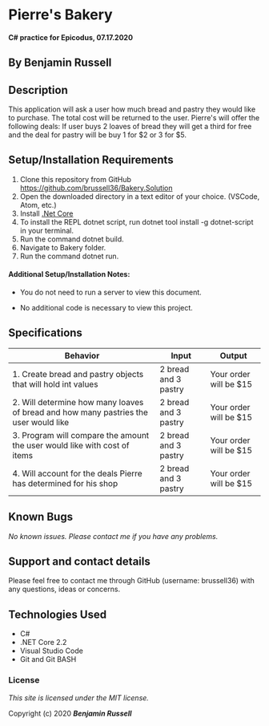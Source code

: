 # Pierre's Bakery

#### C# practice for Epicodus, 07.17.2020

## By Benjamin Russell

## Description

This application will ask a user how much bread and pastry they would like to purchase. The total cost will be returned to the user. Pierre's will offer the following deals: If user buys 2 loaves of bread they will get a third for free and the deal for pastry will be buy 1 for $2 or 3 for $5.

## Setup/Installation Requirements

1. Clone this repository from GitHub https://github.com/brussell36/Bakery.Solution
2. Open the downloaded directory in a text editor of your choice. (VSCode, Atom, etc.)
3. Install [.Net Core](https://dotnet.microsoft.com/download/dotnet-core/2.2) 
4. To install the REPL dotnet script, run dotnet tool install -g dotnet-script in your terminal.
5. Run the command dotnet build.
6. Navigate to Bakery folder.
7. Run the command dotnet run.

#### Additional Setup/Installation Notes:

* You do not need to run a server to view this document.

* No additional code is necessary to view this project.   

## Specifications

| Behavior | Input | Output |
| -------- | ----- | ------ |
| 1. Create bread and pastry objects that will hold int values | 2 bread and 3 pastry | Your order will be $15 |
| 2. Will determine how many loaves of bread and how many pastries the user would like | 2 bread and 3 pastry | Your order will be $15 |
| 3. Program will compare the amount the user would like with cost of items | 2 bread and 3 pastry | Your order will be $15 |
| 4. Will account for the deals Pierre has determined for his shop | 2 bread and 3 pastry | Your order will be $15 |


## Known Bugs

_No known issues. Please contact me if you have any problems._


## Support and contact details

Please feel free to contact me through GitHub (username: brussell36) with any questions, ideas or concerns.  

## Technologies Used

* C#
* .NET Core 2.2
* Visual Studio Code 
* Git and Git BASH 


### License

*This site is licensed under the MIT license.*

Copyright (c) 2020 **_Benjamin Russell_**